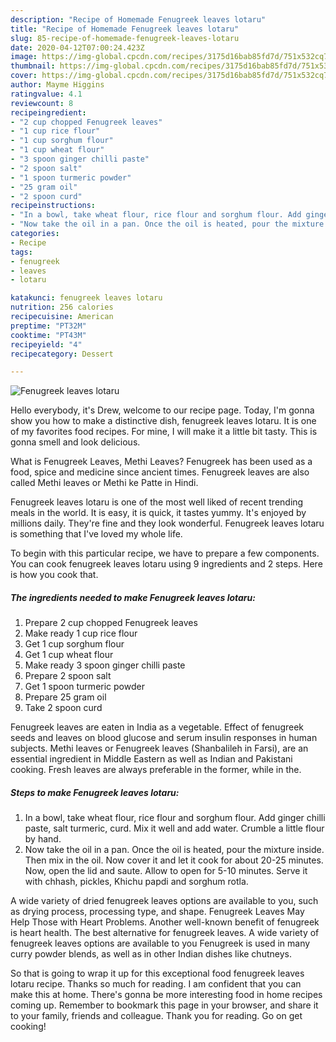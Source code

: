 ```yaml
---
description: "Recipe of Homemade Fenugreek leaves lotaru"
title: "Recipe of Homemade Fenugreek leaves lotaru"
slug: 85-recipe-of-homemade-fenugreek-leaves-lotaru
date: 2020-04-12T07:00:24.423Z
image: https://img-global.cpcdn.com/recipes/3175d16bab85fd7d/751x532cq70/fenugreek-leaves-lotaru-recipe-main-photo.jpg
thumbnail: https://img-global.cpcdn.com/recipes/3175d16bab85fd7d/751x532cq70/fenugreek-leaves-lotaru-recipe-main-photo.jpg
cover: https://img-global.cpcdn.com/recipes/3175d16bab85fd7d/751x532cq70/fenugreek-leaves-lotaru-recipe-main-photo.jpg
author: Mayme Higgins
ratingvalue: 4.1
reviewcount: 8
recipeingredient:
- "2 cup chopped Fenugreek leaves"
- "1 cup rice flour"
- "1 cup sorghum flour"
- "1 cup wheat flour"
- "3 spoon ginger chilli paste"
- "2 spoon salt"
- "1 spoon turmeric powder"
- "25 gram oil"
- "2 spoon curd"
recipeinstructions:
- "In a bowl, take wheat flour, rice flour and sorghum flour. Add ginger chilli paste, salt turmeric, curd. Mix it well and add water. Crumble a little flour by hand."
- "Now take the oil in a pan. Once the oil is heated, pour the mixture inside. Then mix in the oil. Now cover it and let it cook for about 20-25 minutes. Now, open the lid and saute. Allow to open for 5-10 minutes. Serve it with chhash, pickles, Khichu papdi and sorghum rotla."
categories:
- Recipe
tags:
- fenugreek
- leaves
- lotaru

katakunci: fenugreek leaves lotaru 
nutrition: 256 calories
recipecuisine: American
preptime: "PT32M"
cooktime: "PT43M"
recipeyield: "4"
recipecategory: Dessert

---
```



![Fenugreek leaves lotaru](https://img-global.cpcdn.com/recipes/3175d16bab85fd7d/751x532cq70/fenugreek-leaves-lotaru-recipe-main-photo.jpg)

Hello everybody, it's Drew, welcome to our recipe page. Today, I'm gonna show you how to make a distinctive dish, fenugreek leaves lotaru. It is one of my favorites food recipes. For mine, I will make it a little bit tasty. This is gonna smell and look delicious.

What is Fenugreek Leaves, Methi Leaves? Fenugreek has been used as a food, spice and medicine since ancient times. Fenugreek leaves are also called Methi leaves or Methi ke Patte in Hindi.

Fenugreek leaves lotaru is one of the most well liked of recent trending meals in the world. It is easy, it is quick, it tastes yummy. It's enjoyed by millions daily. They're fine and they look wonderful. Fenugreek leaves lotaru is something that I've loved my whole life.


To begin with this particular recipe, we have to prepare a few components. You can cook fenugreek leaves lotaru using 9 ingredients and 2 steps. Here is how you cook that.

##### The ingredients needed to make Fenugreek leaves lotaru:

1. Prepare 2 cup chopped Fenugreek leaves
1. Make ready 1 cup rice flour
1. Get 1 cup sorghum flour
1. Get 1 cup wheat flour
1. Make ready 3 spoon ginger chilli paste
1. Prepare 2 spoon salt
1. Get 1 spoon turmeric powder
1. Prepare 25 gram oil
1. Take 2 spoon curd


Fenugreek leaves are eaten in India as a vegetable. Effect of fenugreek seeds and leaves on blood glucose and serum insulin responses in human subjects. Methi leaves or Fenugreek leaves (Shanbalileh in Farsi), are an essential ingredient in Middle Eastern as well as Indian and Pakistani cooking. Fresh leaves are always preferable in the former, while in the. 

##### Steps to make Fenugreek leaves lotaru:

1. In a bowl, take wheat flour, rice flour and sorghum flour. Add ginger chilli paste, salt turmeric, curd. Mix it well and add water. Crumble a little flour by hand.
1. Now take the oil in a pan. Once the oil is heated, pour the mixture inside. Then mix in the oil. Now cover it and let it cook for about 20-25 minutes. Now, open the lid and saute. Allow to open for 5-10 minutes. Serve it with chhash, pickles, Khichu papdi and sorghum rotla.


A wide variety of dried fenugreek leaves options are available to you, such as drying process, processing type, and shape. Fenugreek Leaves May Help Those with Heart Problems. Another well-known benefit of fenugreek is heart health. The best alternative for fenugreek leaves. A wide variety of fenugreek leaves options are available to you Fenugreek is used in many curry powder blends, as well as in other Indian dishes like chutneys. 

So that is going to wrap it up for this exceptional food fenugreek leaves lotaru recipe. Thanks so much for reading. I am confident that you can make this at home. There's gonna be more interesting food in home recipes coming up. Remember to bookmark this page in your browser, and share it to your family, friends and colleague. Thank you for reading. Go on get cooking!
